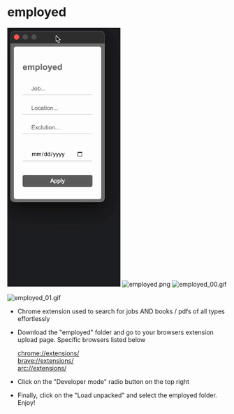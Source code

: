 # employed

![employed.png](assets/employed_00.gif)
![employed.png](assets/employed_ui.png)
![employed_00.gif](assets/employed_01.gif)

![employed_01.gif](assets/employed_02.gif)

- Chrome extension used to search for jobs AND books / pdfs of all types effortlessly

- Download the "employed" folder and go to your browsers extension upload page. Specific browsers listed below

  [chrome://extensions/](chrome://extensions/)\
  [brave://extensions/](brave://extensions/)\
  [arc://extensions/](arc://extensions/)

- Click on the "Developer mode" radio button on the top right
- Finally, click on the "Load unpacked" and select the employed folder. Enjoy!
